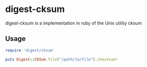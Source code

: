 digest-cksum
===========

digest-cksum is a implementation in ruby of the Unix utility cksum 

Usage
-----

```ruby
require 'digest/cksum'

puts Digest::CKSum.file("/path/to/file").checksum!
```
